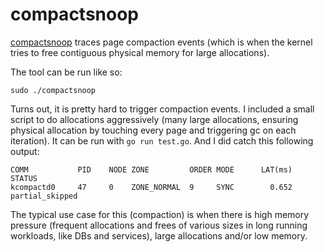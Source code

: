 # compactsnoop

[compactsnoop](https://github.com/iovisor/bcc/blob/master/tools/bpflist.py) traces page compaction events (which is when the kernel tries to free contiguous physical memory for large allocations).

The tool can be run like so:
```
sudo ./compactsnoop
```

Turns out, it is pretty hard to trigger compaction events. I included a small script to do allocations aggressively (many large allocations, ensuring physical allocation by touching every page and triggering gc on each iteration). It can be run with `go run test.go`. And I did catch this following output:
```
COMM           PID    NODE ZONE         ORDER MODE      LAT(ms)           STATUS
kcompactd0     47     0    ZONE_NORMAL  9     SYNC        0.652  partial_skipped
```

The typical use case for this (compaction) is when there is high memory pressure (frequent allocations and frees of various sizes in long running workloads, like DBs and services), large allocations and/or low memory.

